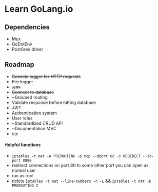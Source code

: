 # Learn GoLang.io

## Dependencies

- Mux
- GoDotEnv
- PostGres driver

## Roadmap

- ~~Console logger for HTTP requests~~
- ~~File logger~~
- ~~.env~~
- ~~Connect to database~~
- ~Grouped routing
- Validate response before hitting database
- JWT
- Authentication system
- User roles
- ~Standardized CRUD API
- ~Documentation MVC
- etc

#### Helpful functions

- `iptables -t nat -A PREROUTING -p tcp --dport 80 -j REDIRECT --to-port 8080`
- redirect connections on port 80 to some other port you can open as normal user
- run as root
- delete `iptables -t nat --line-numbers -n -L` && `iptables -t nat -D PREROUTING 2`
